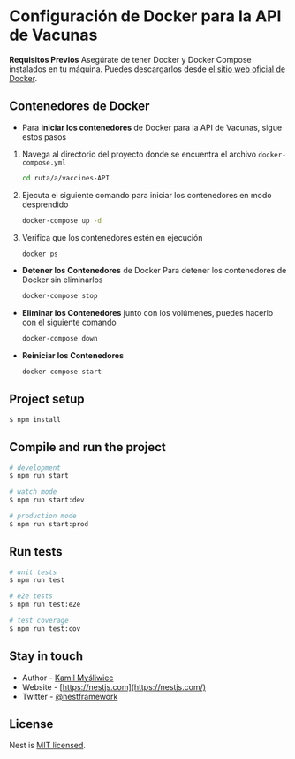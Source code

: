 
# Configuración de Docker para la API de Vacunas

**Requisitos Previos** Asegúrate de tener Docker y Docker Compose instalados en tu máquina. Puedes descargarlos desde [el sitio web oficial de Docker](https://www.docker.com/get-started).

## Contenedores de Docker

- Para **iniciar los contenedores** de Docker para la API de Vacunas, sigue estos pasos

1. Navega al directorio del proyecto donde se encuentra el archivo `docker-compose.yml`
    ``` bash
    cd ruta/a/vaccines-API
    ```
   
2. Ejecuta el siguiente comando para iniciar los contenedores en modo desprendido

    ``` bash
    docker-compose up -d
    ```

3. Verifica que los contenedores estén en ejecución

    ``` bash
    docker ps
    ```
    
- **Detener los Contenedores** de Docker Para detener los contenedores de Docker sin eliminarlos

   ```bash
   docker-compose stop
   ```

- **Eliminar los Contenedores** junto con los volúmenes, puedes hacerlo con el siguiente comando

   ```bash
   docker-compose down
   ```

- **Reiniciar los Contenedores**

   ```bash
   docker-compose start
   ```


## Project setup

```bash
$ npm install
```

## Compile and run the project

```bash
# development
$ npm run start

# watch mode
$ npm run start:dev

# production mode
$ npm run start:prod
```

## Run tests

```bash
# unit tests
$ npm run test

# e2e tests
$ npm run test:e2e

# test coverage
$ npm run test:cov
```

## Stay in touch

- Author - [Kamil Myśliwiec](https://twitter.com/kammysliwiec)
- Website - [https://nestjs.com](https://nestjs.com/)
- Twitter - [@nestframework](https://twitter.com/nestframework)

## License

Nest is [MIT licensed](https://github.com/nestjs/nest/blob/master/LICENSE).
